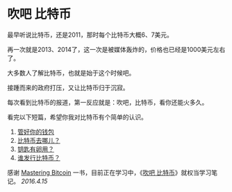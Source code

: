 # 吹吧 比特币

最早听说比特币，还是2011，那时每个比特币大概6、7美元。

再一次就是2013、2014了，这一次是被媒体轰炸的，价格也已经是1000美元左右了。

大多数人了解比特币，也就是始于这个时候吧。

接踵而来的政府打压，又让比特币归于沉寂。

每次看到比特币的报道，第一反应就是：吹吧，比特币，看你还能火多久。

看完以下短篇，希望你我对比特币有个简单的认识。

1. [管好你的钱包](WALLET.md)
2. [比特币去哪儿？](WHERE.md)
3. [钥匙有卵用？](KEY.md)
4. [谁发行比特币？](MINER.md)

感谢 [Mastering Bitcoin](http://chimera.labs.oreilly.com/books/1234000001802/index.html) 一书，目前正在学习中，《[吹吧 比特币](README.md)》就权当学习笔记。 *2016.4.15*
